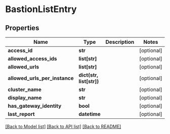 # BastionListEntry

## Properties
Name | Type | Description | Notes
------------ | ------------- | ------------- | -------------
**access_id** | **str** |  | [optional] 
**allowed_access_ids** | **list[str]** |  | [optional] 
**allowed_urls** | **list[str]** |  | [optional] 
**allowed_urls_per_instance** | **dict(str, list[str])** |  | [optional] 
**cluster_name** | **str** |  | [optional] 
**display_name** | **str** |  | [optional] 
**has_gateway_identity** | **bool** |  | [optional] 
**last_report** | **datetime** |  | [optional] 

[[Back to Model list]](../README.md#documentation-for-models) [[Back to API list]](../README.md#documentation-for-api-endpoints) [[Back to README]](../README.md)



